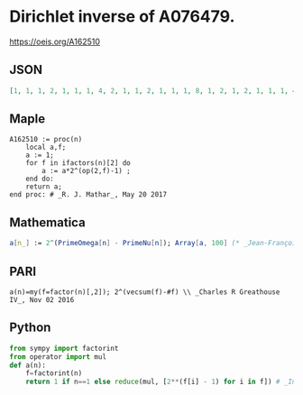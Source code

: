 # Dirichlet inverse of A076479\.
https://oeis.org/A162510
## JSON
```JSON
[1, 1, 1, 2, 1, 1, 1, 4, 2, 1, 1, 2, 1, 1, 1, 8, 1, 2, 1, 2, 1, 1, 1, 4, 2, 1, 4, 2, 1, 1, 1, 16, 1, 1, 1, 4, 1, 1, 1, 4, 1, 1, 1, 2, 2, 1, 1, 8, 2, 2, 1, 2, 1, 4, 1, 4, 1, 1, 1, 2, 1, 1, 2, 32, 1, 1, 1, 2, 1, 1, 1, 8, 1, 1, 2, 2, 1, 1, 1, 8, 8, 1, 1, 2, 1, 1, 1, 4, 1, 2, 1, 2, 1, 1, 1, 16, 1, 2, 2, 4, 1, 1, 1, 4, 1]
```
## Maple
```Maple
A162510 := proc(n)
    local a,f;
    a := 1;
    for f in ifactors(n)[2] do
        a := a*2^(op(2,f)-1) ;
    end do:
    return a;
end proc: # _R. J. Mathar_, May 20 2017
```
## Mathematica
```Mathematica
a[n_] := 2^(PrimeOmega[n] - PrimeNu[n]); Array[a, 100] (* _Jean-François Alcover_, Apr 24 2017, after _R. J. Mathar_ *)
```
## PARI
```PARI
a(n)=my(f=factor(n)[,2]); 2^(vecsum(f)-#f) \\ _Charles R Greathouse IV_, Nov 02 2016
```
## Python
```Python
from sympy import factorint
from operator import mul
def a(n):
    f=factorint(n)
    return 1 if n==1 else reduce(mul, [2**(f[i] - 1) for i in f]) # _Indranil Ghosh_, May 20 2017
```
